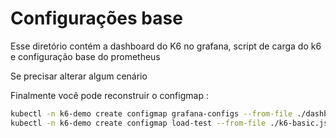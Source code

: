 # Configurações base

Esse diretório contém a dashboard do K6 no grafana, script de carga do k6 e configuração base do prometheus

Se precisar alterar algum cenário

Finalmente você pode reconstruir o configmap :

```bash
kubectl -n k6-demo create configmap grafana-configs --from-file ./dashboard.json --from-file ./prometheus.json --dry-run=client -o yaml | kubectl apply -f -
kubectl -n k6-demo create configmap load-test --from-file ./k6-basic.js --dry-run=client -o yaml | kubectl apply -f -
```
